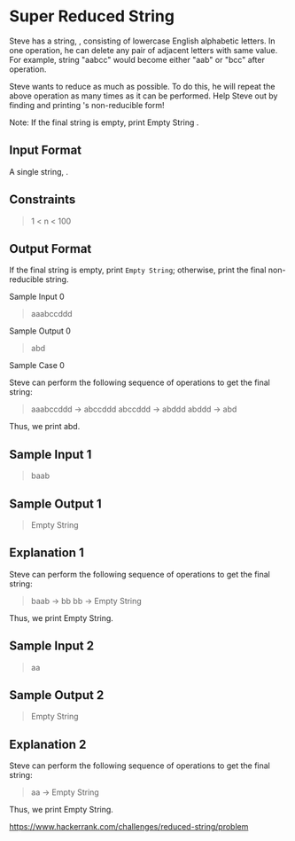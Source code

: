 Super Reduced String
===

Steve has a string, , consisting of  lowercase English alphabetic letters. In one operation, he can delete any pair of adjacent letters with same value. For example, string "aabcc" would become either "aab" or "bcc" after operation.

Steve wants to reduce  as much as possible. To do this, he will repeat the above operation as many times as it can be performed. Help Steve out by finding and printing 's non-reducible form!

Note: If the final string is empty, print Empty String .

Input Format
---

A single string, .

Constraints
---

> 1 < n < 100

Output Format
---

If the final string is empty, print ```Empty String```; otherwise, print the final non-reducible string.

Sample Input 0

> aaabccddd

Sample Output 0

> abd

Sample Case 0

Steve can perform the following sequence of operations to get the final string:

> aaabccddd → abccddd
> abccddd → abddd
> abddd → abd

Thus, we print abd.

Sample Input 1
---

> baab

Sample Output 1
---

> Empty String

Explanation 1
---

Steve can perform the following sequence of operations to get the final string:

> baab → bb
> bb → Empty String

Thus, we print Empty String.

Sample Input 2
---

> aa

Sample Output 2
---

> Empty String

Explanation 2
---

Steve can perform the following sequence of operations to get the final string:

> aa → Empty String

Thus, we print Empty String.

https://www.hackerrank.com/challenges/reduced-string/problem

